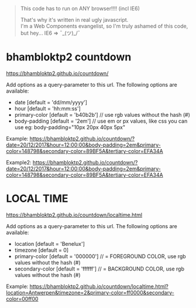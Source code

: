 > This code has to run on ANY browser!!!! (incl IE6)  
>
> That's why it's written in real ugly javascript.  
> I'm a Web Components evangelist, so I'm truly ashamed of this code, but hey... IE6 => ¯\_(ツ)_/¯

# bhambloktp2 countdown
https://bhambloktp2.github.io/countdown/

Add options as a query-parameter to this url.
The following options are available:

  - date [default = 'dd/mm/yyyy']
  - hour [default = 'hh:mm:ss']
  - primary-color [default = 'b40b2b'] // use rgb values without the hash (#)
  - body-padding [default = '2em']   // use em or px values, like css you can use eg: body-padding="10px 20px 40px 5px"


Example: https://bhambloktp2.github.io/countdown/?date=20/12/2017&hour=12:00:00&body-padding=2em&primary-color=148798&secondary-color=89BF5A&tertiary-color=EFA34A


Example2: https://bhambloktp2.github.io/countdown/?date=20/12/2017&hour=12:00:00&body-padding=2em&primary-color=148798&secondary-color=89BF5A&tertiary-color=EFA34A


# LOCAL TIME
https://bhambloktp2.github.io/countdown/localtime.html

Add options as a query-parameter to this url.
The following options are available:

  - location [default = 'Benelux']
  - timezone [default = 0]
  - primary-color [default = '000000'] // = FOREGROUND COLOR, use rgb values without the hash (#)
  - secondary-color [default = 'ffffff'] // = BACKGROUND COLOR, use rgb values without the hash (#)

Example: https://bhambloktp2.github.io/countdown/localtime.html?location=Antwerpen&timezone=2&primary-color=ff0000&secondary-color=00ff00

